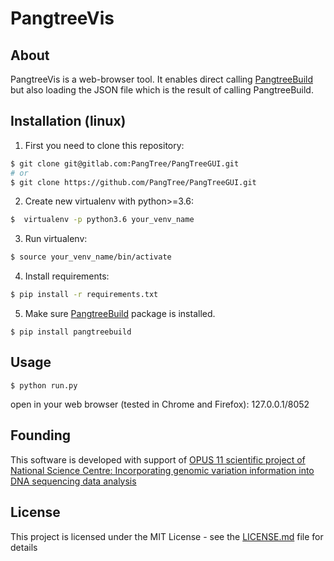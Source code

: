 # PangtreeVis

## About
PangtreeVis is a web-browser tool. It enables direct calling [PangtreeBuild](https://github.com/PangTree/PangTreeBuild) but also loading the JSON file which is the result of calling PangtreeBuild.

## Installation (linux)

1) First you need to clone this repository:
```bash
$ git clone git@gitlab.com:PangTree/PangTreeGUI.git
# or
$ git clone https://github.com/PangTree/PangTreeGUI.git
```

2) Create new virtualenv with python>=3.6:
```bash
$  virtualenv -p python3.6 your_venv_name
```

3) Run virtualenv:
```bash
$ source your_venv_name/bin/activate
```

4) Install requirements:
```bash
$ pip install -r requirements.txt
```

5) Make sure [PangtreeBuild](https://github.com/PangTree/PangTreeBuild) package is installed.
```
$ pip install pangtreebuild
```

## Usage

```
$ python run.py
```

open in your web browser (tested in Chrome and Firefox): 127.0.0.1/8052

## Founding
This software is developed with support of [OPUS 11 scientific project of National Science Centre:  Incorporating genomic variation information
into DNA sequencing data analysis](https://www.mimuw.edu.pl/~dojer/rmg/)


## License

This project is licensed under the MIT License - see the [LICENSE.md](LICENSE.md) file for details
